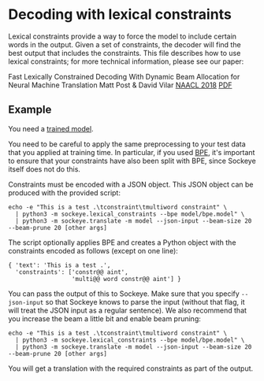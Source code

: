 # Decoding with lexical constraints

Lexical constraints provide a way to force the model to include certain words in the output.
Given a set of constraints, the decoder will find the best output that includes the constraints.
This file describes how to use lexical constraints; for more technical information, please see our paper:

  Fast Lexically Constrained Decoding With Dynamic Beam Allocation for Neural Machine Translation
  Matt Post & David Vilar
  [NAACL 2018](http://naacl2018.org/)
  [PDF](https://arxiv.org/pdf/1804.06609.pdf)

## Example

You need a [trained model](../wmt/README.md).

You need to be careful to apply the same preprocessing to your test data that you applied at training time.  In
particular, if you used [BPE](http://github.com/rsennrich/subword-nmt), it's important to ensure that your constraints
have also been split with BPE, since Sockeye itself does not do this.

Constraints must be encoded with a JSON object.
This JSON object can be produced with the provided script:

    echo -e "This is a test .\tconstraint\tmultiword constraint" \
      | python3 -m sockeye.lexical_constraints --bpe model/bpe.model" \
      | python3 -m sockeye.translate -m model --json-input --beam-size 20 --beam-prune 20 [other args]

The script optionally applies BPE and creates a Python object with the constraints encoded as follows (except on one line):

    { 'text': 'This is a test .',
      'constraints': ['constr@@ aint',
                      'multi@@ word constr@@ aint'] }

You can pass the output of this to Sockeye. Make sure that you specify `--json-input` so that Sockeye knows to parse the
input (without that flag, it will treat the JSON input as a regular sentence). We also recommend that you increase the
beam a little bit and enable beam pruning:

    echo -e "This is a test .\tconstraint\tmultiword constraint" \
      | python3 -m sockeye.lexical_constraints --bpe model/bpe.model" \
      | python3 -m sockeye.translate -m model --json-input --beam-size 20 --beam-prune 20 [other args]

You will get a translation with the required constraints as part of the output.
